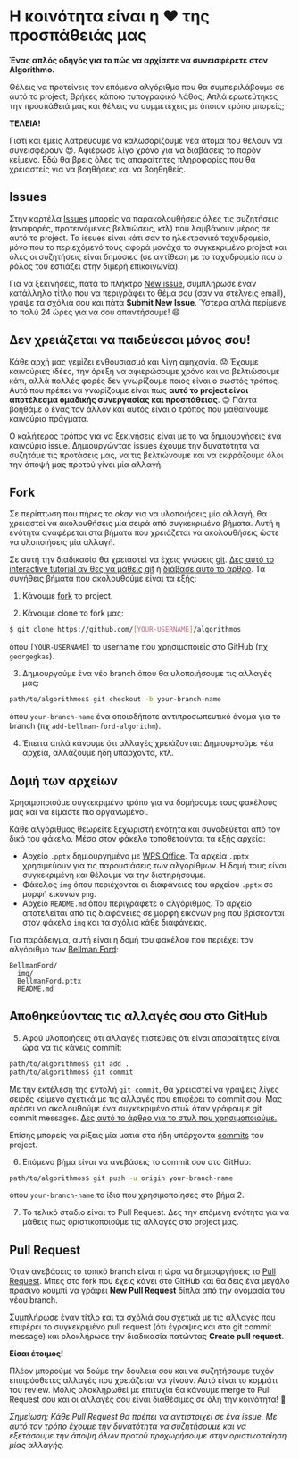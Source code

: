 # Η κοινότητα είναι η :heart: της προσπάθειάς μας
**Ένας απλός οδηγός για το πώς να αρχίσετε να συνεισφέρετε στον Algorithmo.**

Θέλεις να προτείνεις τον επόμενο αλγόριθμο που θα συμπεριλάβουμε σε αυτό το project; Βρήκες κάποιο τυπογραφικό λάθος; Απλά ερωτεύτηκες την προσπάθειά μας και θέλεις να συμμετέχεις με όποιον τρόπο μπορείς;

**ΤΕΛΕΙΑ!**

Γιατί και εμείς λατρεύουμε να καλωσορίζουμε νέα άτομα που θέλουν να συνεισφέρουν :heart_eyes:. Αφιέρωσε λίγο χρόνο για να διαβάσεις το παρόν κείμενο. Εδώ θα βρεις όλες τις απαραίτητες πληροφορίες που θα χρειαστείς για να βοηθήσεις και να βοηθηθείς.

## Issues
Στην καρτέλα [Issues](https://github.com/GeorgeGkas/algorithmos/issues) μπορείς να παρακολουθήσεις όλες τις συζητήσεις (αναφορές, προτεινόμενες βελτιώσεις, κτλ) που λαμβάνουν μέρος σε αυτό το project. Τα issues είναι κάτι σαν το ηλεκτρονικό ταχυδρομείο, μόνο που το περιεχόμενό τους αφορά μονάχα το συγκεκριμένο project και όλες οι συζητήσεις είναι δημόσιες (σε αντίθεση με το ταχυδρομείο που ο ρόλος του εστιάζει στην διμερή επικοινωνία).

Για να ξεκινήσεις, πάτα το πλήκτρο [New issue](https://github.com/GeorgeGkas/algorithmos/issues/new), συμπλήρωσε έναν κατάλληλο τίτλο που να περιγράφει το θέμα σου (σαν να στέλνεις email), γράψε τα σχόλιά σου και πάτα **Submit New Issue**. Ύστερα απλά περίμενε το πολύ 24 ώρες για να σου απαντήσουμε! :smile:

## Δεν χρειάζεται να παιδεύεσαι μόνος σου!

Κάθε αρχή μας γεμίζει ενθουσιασμό και λίγη αμηχανία. :worried: Έχουμε καινούριες ιδέες, την όρεξη να αφιερώσουμε χρόνο και να βελτιώσουμε κάτι, αλλά πολλές φορές δεν γνωρίζουμε ποιος είναι ο σωστός τρόπος. Αυτό που πρέπει να γνωρίζουμε είναι πως **αυτό το project είναι αποτέλεσμα ομαδικής συνεργασίας και προσπάθειας**. :blush: Πάντα βοηθάμε ο ένας τον άλλον και αυτός είναι ο τρόπος που μαθαίνουμε καινούρια πράγματα.

Ο καλήτερος τρόπος για να ξεκινήσεις είναι με το να δημιουργήσεις ένα καινούριο issue. Δημιουργώντας issues έχουμε την δυνατότητα να συζητάμε τις προτάσεις μας, να τις βελτιώνουμε και να εκφράζουμε όλοι την άποψή μας προτού γίνει μία αλλαγή.

## Fork
Σε περίπτωση που πήρες το *okay* για να υλοποιήσεις μία αλλαγή, θα χρειαστεί να ακολουθήσεις μία σειρά από συγκεκριμένα βήματα. Αυτή η ενότητα αναφέρεται στα βήματα που χρειάζεται να ακολουθήσεις ώστε να υλοποιήσεις μία αλλαγή.

Σε αυτή την διαδικασία θα χρειαστεί να έχεις γνώσεις [git](https://git-scm.com/). [Δες αυτό το interactive tutorial αν θες να μάθεις git](http://try.github.com/) ή [διάβασε αυτό το άρθρο](https://tutorialzine.com/2016/06/learn-git-in-30-minutes). Τα συνήθεις βήματα που ακολουθούμε είναι τα εξής:

1. Κάνουμε [fork](https://help.github.com/articles/fork-a-repo/) το project.

2. Κάνουμε clone το fork μας:

```bash
$ git clone https://github.com/[YOUR-USERNAME]/algorithmos
```

όπου `[YOUR-USERNAME]` το username που χρησιμοποιείς στο GitHub (πχ `georgegkas`).

3. Δημιουργούμε ένα νέο branch όπου θα υλοποιήσουμε τις αλλαγές μας:

```bash
path/to/algorithmos$ git checkout -b your-branch-name
```

όπου `your-branch-name` ένα οποιοδήποτε αντιπροσωπευτικό όνομα για το branch (πχ `add-bellman-ford-algorithm`).

4. Έπειτα απλά κάνουμε ότι αλλαγές χρειάζονται: Δημιουργούμε νέα αρχεία, αλλάζουμε ήδη υπάρχοντα, κτλ.

## Δομή των αρχείων
Χρησιμοποιούμε συγκεκριμένο τρόπο για να δομήσουμε τους φακέλους μας και να είμαστε πιο οργανωμένοι.

Κάθε αλγόριθμος θεωρείτε ξεχωριστή ενότητα και συνοδεύεται από τον δικό του φάκελο. Μέσα στον φάκελο τοποθετούνται τα εξής αρχεία:

- Αρχείο `.pptx` δημιουργημένο με [WPS Office](https://www.wps.com/). Τα αρχεία `.pptx` χρησιμεύουν για τις παρουσιάσεις των αλγορίθμων. Η δομή τους είναι συγκεκριμένη και θέλουμε να την διατηρήσουμε.
- Φάκελος `img` όπου περιέχονται οι διαφάνειες του αρχείου `.pptx` σε μορφή εικόνων `png`.
- Αρχείο `README.md` όπου περιγράφετε ο αλγόριθμος. Το αρχείο αποτελείται από τις διαφάνειες σε μορφή εικόνων `png`  που βρίσκονται στον φάκελο `img` και τα σχόλια κάθε διαφάνειας.

Για παράδειγμα, αυτή είναι η δομή του φακέλου που περιέχει τον αλγόριθμο των [Bellman Ford](https://github.com/GeorgeGkas/algorithmos/tree/add-bellman-ford/Graphs/Bellman-Ford):

```
BellmanFord/
  img/
  BellmanFord.pttx
  README.md
```

## Αποθηκεύοντας τις αλλαγές σου στο GitHub
5. Αφού υλοποιήσεις ότι αλλαγές πιστεύεις ότι είναι απαραίτητες είναι ώρα να τις κάνεις commit:

```bash
path/to/algorithmos$ git add .
path/to/algorithmos$ git commit
```

Με την εκτέλεση της εντολή `git commit`, θα χρειαστεί να γράψεις λίγες σειρές κείμενο σχετικά με τις αλλαγές που επιφέρει το commit σου. Μας αρέσει να ακολουθούμε ένα συγκεκριμένο στυλ όταν γράφουμε git commit messages. [Δες αυτό το άρθρο για το στυλ που χρησιμοποιούμε.](https://gist.github.com/robertpainsi/b632364184e70900af4ab688decf6f53#file-commit-message-guidelines-md)

Επίσης μπορείς να ρίξεις μία ματιά στα ήδη υπάρχοντα [commits](https://github.com/GeorgeGkas/algorithmos/commits/master) του project.

6. Επόμενο βήμα είναι να ανεβάσεις το commit σου στο GitHub:

```bash
path/to/algorithmos$ git push -u origin your-branch-name
```

όπου `your-branch-name` το ίδιο που χρησιμοποίησες στο βήμα 2.

7. Το τελικό στάδιο είναι το Pull Request. Δες την επόμενη ενότητα για να μάθεις πως οριστικοποιούμε τις αλλαγές στο project μας.

## Pull Request
Όταν ανεβάσεις το τοπικό branch είναι η ώρα να δημιουργήσεις το [Pull Request](https://help.github.com/articles/creating-a-pull-request-from-a-fork/). Μπες στο fork πoυ έχεις κάνει στο GitHub και θα δεις ένα μεγάλο πράσινο κουμπί να γράφει **New Pull Request** δίπλα από την ονομασία του νέου branch.

Συμπλήρωσε έναν τίτλο και τα σχόλιά σου σχετικά με τις αλλαγές που επιφέρει το συγκεκριμένο pull request (ότι έγραψες και στο git commit message) και ολοκλήρωσε την διαδικασία πατώντας **Create pull request**.

**Είσαι έτοιμος!**

Πλέον μπορούμε να δούμε την δουλειά σου και να συζητήσουμε τυχόν επιπρόσθετες αλλαγές που χρειάζεται να γίνουν. Αυτό είναι το κομμάτι του review. Μόλις ολοκληρωθεί με επιτυχία θα κάνουμε merge το Pull Request σου και οι αλλαγές σου είναι διαθέσιμες σε όλη την κοινότητα! :muscle:

*Σημείωση: Κάθε Pull Request θα πρέπει να αντιστοιχεί σε ένα issue. Με αυτό τον τρόπο έχουμε την δυνατότητα να συζητήσουμε και να εξετάσουμε την άποψη όλων προτού προχωρήσουμε στην οριστικοποίηση μίας αλλαγής.*
